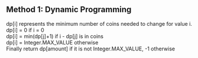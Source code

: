 ## Method 1: Dynamic Programming

dp[i] represents the minimum number of coins needed to change for value i. </br>
dp[i] = 0 if i = 0 </br>
dp[i] = min(dp[j]+1) if i - dp[j] is in coins </br>
dp[i] = Integer.MAX_VALUE otherwise </br>
Finally return dp[amount] if it is not Integer.MAX_VALUE, -1 otherwise
